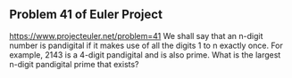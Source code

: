## Problem 41 of Euler Project 
https://www.projecteuler.net/problem=41
We shall say that an n-digit number is pandigital if it makes use of all the digits 1 to n exactly once. For example, 2143 is a 4-digit pandigital and is also prime.
What is the largest n-digit pandigital prime that exists?